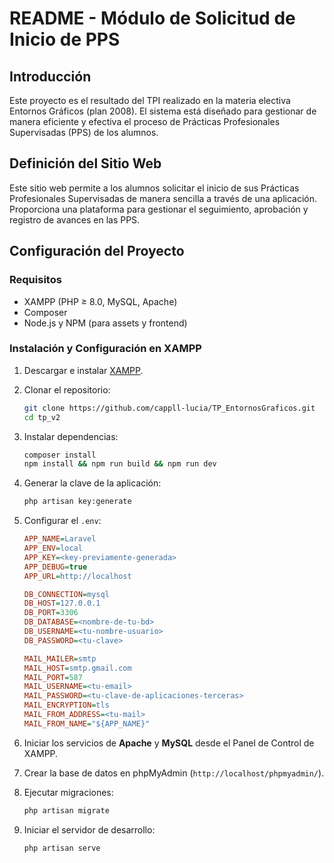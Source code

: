 # README - Módulo de Solicitud de Inicio de PPS

## Introducción

Este proyecto es el resultado del TPI realizado en la materia electiva Entornos Gráficos (plan 2008). El sistema está diseñado para gestionar de manera eficiente y efectiva el proceso de Prácticas Profesionales Supervisadas (PPS) de los alumnos.

## Definición del Sitio Web

Este sitio web permite a los alumnos solicitar el inicio de sus Prácticas Profesionales Supervisadas de manera sencilla a través de una aplicación. Proporciona una plataforma para gestionar el seguimiento, aprobación y registro de avances en las PPS.

## Configuración del Proyecto

### Requisitos

-   XAMPP (PHP ≥ 8.0, MySQL, Apache)
-   Composer
-   Node.js y NPM (para assets y frontend)

### Instalación y Configuración en XAMPP

1. Descargar e instalar [XAMPP](https://www.apachefriends.org/index.html).
2. Clonar el repositorio:
    ```bash
    git clone https://github.com/cappll-lucia/TP_EntornosGraficos.git
    cd tp_v2
    ```
3. Instalar dependencias:
    ```bash
    composer install
    npm install && npm run build && npm run dev
    ```
4. Generar la clave de la aplicación:
    ```bash
    php artisan key:generate
    ```
5. Configurar el `.env`:

    ```ini
    APP_NAME=Laravel
    APP_ENV=local
    APP_KEY=<key-previamente-generada>
    APP_DEBUG=true
    APP_URL=http://localhost

    DB_CONNECTION=mysql
    DB_HOST=127.0.0.1
    DB_PORT=3306
    DB_DATABASE=<nombre-de-tu-bd>
    DB_USERNAME=<tu-nombre-usuario>
    DB_PASSWORD=<tu-clave>

    MAIL_MAILER=smtp
    MAIL_HOST=smtp.gmail.com
    MAIL_PORT=587
    MAIL_USERNAME=<tu-email>
    MAIL_PASSWORD=<tu-clave-de-aplicaciones-terceras>
    MAIL_ENCRYPTION=tls
    MAIL_FROM_ADDRESS=<tu-mail>
    MAIL_FROM_NAME="${APP_NAME}"
    ```

6. Iniciar los servicios de **Apache** y **MySQL** desde el Panel de Control de XAMPP.
7. Crear la base de datos en phpMyAdmin (`http://localhost/phpmyadmin/`).
8. Ejecutar migraciones:

    ```bash
    php artisan migrate
    ```

9. Iniciar el servidor de desarrollo:

    ```bash
    php artisan serve
    ```
